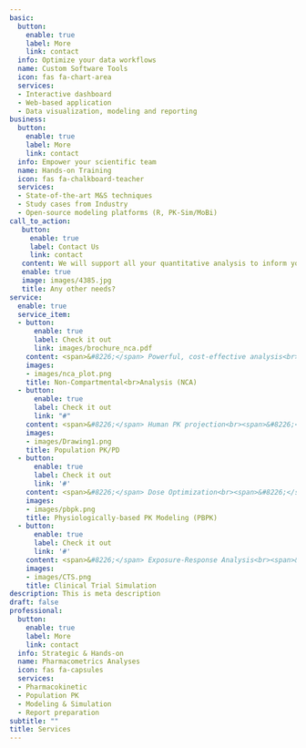 ```yaml
---
basic:
  button:
    enable: true
    label: More
    link: contact
  info: Optimize your data workflows
  name: Custom Software Tools
  icon: fas fa-chart-area
  services:
  - Interactive dashboard
  - Web-based application
  - Data visualization, modeling and reporting
business:
  button:
    enable: true
    label: More
    link: contact
  info: Empower your scientific team
  name: Hands-on Training
  icon: fas fa-chalkboard-teacher
  services:
  - State-of-the-art M&S techniques
  - Study cases from Industry
  - Open-source modeling platforms (R, PK-Sim/MoBi)
call_to_action:
   button:
     enable: true
     label: Contact Us
     link: contact
   content: We will support all your quantitative analysis to inform your internal and regulatory decision-making processes.
   enable: true
   image: images/4385.jpg
   title: Any other needs?
service:
  enable: true
  service_item:
  - button:
      enable: true
      label: Check it out
      link: images/brochure_nca.pdf
    content: <span>&#8226;</span> Powerful, cost-effective analysis<br><span>&#8226;</span> Rapid readout of preclinical and early clinical data<br><span>&#8226;</span> Produces standard PK parameters for decision making<br><span>&#8226;</span> Submission-ready report and CDISC compliant PK data 
    images:
    - images/nca_plot.png
    title: Non-Compartmental<br>Analysis (NCA)
  - button:
      enable: true
      label: Check it out
      link: "#"
    content: <span>&#8226;</span> Human PK projection<br><span>&#8226;</span> Dose selection<br><span>&#8226;</span> Virtual Bioequivalence Studies (BE)<br><span>&#8226;</span> Simulation of Clinical Drug-Drug Interaction Studies (DDI)
    images:
    - images/Drawing1.png
    title: Population PK/PD
  - button:
      enable: true
      label: Check it out
      link: '#'
    content: <span>&#8226;</span> Dose Optimization<br><span>&#8226;</span> Study Design Optimization<br><span>&#8226;</span> PD/Biomarker<br><span>&#8226;</span> Special Populations (organ impairments)
    images:
    - images/pbpk.png
    title: Physiologically-based PK Modeling (PBPK)
  - button:
      enable: true
      label: Check it out
      link: '#'
    content: <span>&#8226;</span> Exposure-Response Analysis<br><span>&#8226;</span> Exposure-Safety Analysis<br><span>&#8226;</span> Special Populations (pediatric, elderly, overweight)
    images:
    - images/CTS.png
    title: Clinical Trial Simulation
description: This is meta description
draft: false
professional:
  button:
    enable: true
    label: More
    link: contact
  info: Strategic & Hands-on
  name: Pharmacometrics Analyses
  icon: fas fa-capsules
  services:
  - Pharmacokinetic
  - Population PK
  - Modeling & Simulation
  - Report preparation
subtitle: ""
title: Services
---
```


